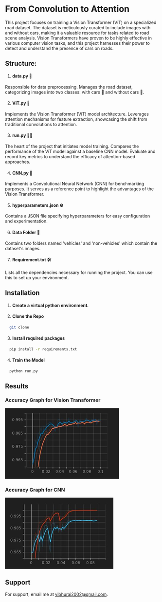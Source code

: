 
# From Convolution to Attention

This project focuses on training a Vision Transformer (ViT) on a specialized road dataset. The dataset is meticulously curated to include images with and without cars, making it a valuable resource for tasks related to road scene analysis. Vision Transformers have proven to be highly effective in various computer vision tasks, and this project harnesses their power to detect and understand the presence of cars on roads.

## Structure:

1. #### data.py 🧰
Responsible for data preprocessing.
Manages the road dataset, categorizing images into two classes: with cars 🚗 and without cars 🛑.

2. #### ViT.py 🤖
Implements the Vision Transformer (ViT) model architecture.
Leverages attention mechanisms for feature extraction, showcasing the shift from traditional convolutions to attention.

3. #### run.py 🏃‍♂️
The heart of the project that initiates model training.
Compares the performance of the ViT model against a baseline CNN model.
Evaluate and record key metrics to understand the efficacy of attention-based approaches.

4. #### CNN.py 🔄
Implements a Convolutional Neural Network (CNN) for benchmarking purposes.
It serves as a reference point to highlight the advantages of the Vision Transformer.

5. #### hyperparameters.json ⚙️
Contains a JSON file specifying hyperparameters for easy configuration and experimentation.

6. #### Data Folder 📁
Contains two folders named 'vehicles' and 'non-vehicles' which contain the dataset's images.

7. #### Requirement.txt 🛠️
Lists all the dependencies necessary for running the project. You can use this to set up your environment.



## Installation

1. #### Create a virtual python environment.

2. #### Clone the Repo

```bash
  git clone
```
3. #### Install required packages

```bash
  pip install -r requirements.txt
```

4. #### Train the Model

```bash
  python run.py
```
## Results

### Accuracy Graph for Vision Transformer

![App Screenshot](https://github.com/VibhuRaj01/From-Convolution-to-Attention/blob/main/Img/ViT%20accuracy.JPG)

### Accuracy Graph for CNN

![App Screenshot](https://github.com/VibhuRaj01/From-Convolution-to-Attention/blob/main/Img/CNN%20accuracy.JPG)
## Support

For support, email me at vibhuraj2002@gmail.com.

